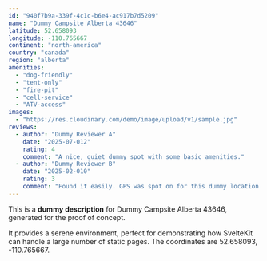 ```yaml
---
id: "940f7b9a-339f-4c1c-b6e4-ac917b7d5209"
name: "Dummy Campsite Alberta 43646"
latitude: 52.658093
longitude: -110.765667
continent: "north-america"
country: "canada"
region: "alberta"
amenities:
  - "dog-friendly"
  - "tent-only"
  - "fire-pit"
  - "cell-service"
  - "ATV-access"
images:
  - "https://res.cloudinary.com/demo/image/upload/v1/sample.jpg"
reviews:
  - author: "Dummy Reviewer A"
    date: "2025-07-012"
    rating: 4
    comment: "A nice, quiet dummy spot with some basic amenities."
  - author: "Dummy Reviewer B"
    date: "2025-02-010"
    rating: 3
    comment: "Found it easily. GPS was spot on for this dummy location."
---
```


This is a **dummy description** for Dummy Campsite Alberta 43646, generated for the proof of concept.

It provides a serene environment, perfect for demonstrating how SvelteKit can handle a large number of static pages. The coordinates are 52.658093, -110.765667.
